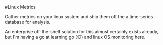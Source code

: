 #Linux Metrics

Gather metrics on your linux system and ship them off the a time-series database for analysis.

An enterprise off-the-shelf solution for this almost certainly exists already, but I'm having a go at learning go (:D) and linux OS monitoring here.

